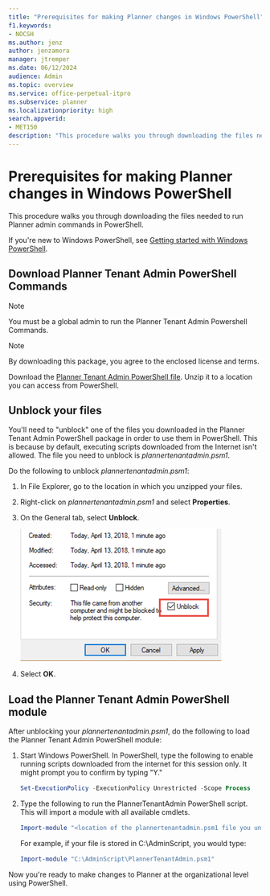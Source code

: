 ```yaml
---
title: "Prerequisites for making Planner changes in Windows PowerShell"
f1.keywords:
- NOCSH
ms.author: jenz
author: jenzamora
manager: jtremper
ms.date: 06/12/2024
audience: Admin
ms.topic: overview
ms.service: office-perpetual-itpro
ms.subservice: planner
ms.localizationpriority: high
search.appverid:
- MET150
description: "This procedure walks you through downloading the files needed to run Planner admin commands in PowerShell"
---
```


# Prerequisites for making Planner changes in Windows PowerShell

This procedure walks you through downloading the files needed to run Planner admin commands in PowerShell.

If you're new to Windows PowerShell, see [Getting started with Windows PowerShell](/powershell/scripting/learn/ps101/01-getting-started).

## Download Planner Tenant Admin PowerShell Commands

> [!NOTE]
> You must be a global admin to run the Planner Tenant Admin Powershell Commands.

> [!NOTE]
> By downloading this package, you agree to the enclosed license and terms.

Download the [Planner Tenant Admin PowerShell file](https://download.microsoft.com/download/d/3/e/d3e7ade9-56c3-4f7b-b3e2-03ffdab2c964/tenant-admin-scripts.zip). Unzip it to a location you can access from PowerShell.
## Unblock your files

You'll need to "unblock" one of the files you downloaded in the Planner Tenant Admin PowerShell package in order to use them in PowerShell. This is because by default, executing scripts downloaded from the Internet isn't allowed. The file you need to unblock is *plannertenantadmin.psm1*.

Do the following to unblock *plannertenantadmin.psm1*:

1. In File Explorer, go to the location in which you unzipped your files.
1. Right-click on *plannertenantadmin.psm1* and select **Properties**.
1. On the General tab, select **Unblock**.

    ![unblock-files.](media/unblock-files.png) 
   
1. Select **OK**.

## Load the Planner Tenant Admin PowerShell module

After unblocking your *plannertenantadmin.psm1*, do the following to load the Planner Tenant Admin PowerShell module:

1. Start Windows PowerShell. In PowerShell, type the following to enable running scripts downloaded from the internet for this session only. It might prompt you to confirm by typing "Y."

   ```PowerShell
   Set-ExecutionPolicy -ExecutionPolicy Unrestricted -Scope Process
   ```

2. Type the following to run the PlannerTenantAdmin PowerShell script. This will import a module with all available cmdlets.

   ```PowerShell
   Import-module "<location of the plannertenantadmin.psm1 file you unzipped>"
   ```

   For example, if your file is stored in C:\AdminScript, you would type:

   ```PowerShell
   Import-module "C:\AdminScript\PlannerTenantAdmin.psm1"
   ```
   
Now you're ready to make changes to Planner at the organizational level using PowerShell.
